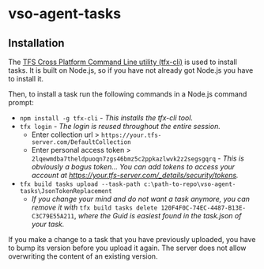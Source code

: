 # vso-agent-tasks

## Installation

The [TFS Cross Platform Command Line utility (tfx-cli)](https://github.com/Microsoft/tfs-cli) is used to install tasks. It is built on Node.js, so if you have not already got Node.js you have to install it. 

Then, to install a task run the following commands in a Node.js command prompt:

* `npm install -g tfx-cli` - *This installs the tfx-cli tool.*
* `tfx login` - *The login is reused throughout the entire session.*
  * Enter collection url > `https://your.tfs-server.com/DefaultCollection`
  * Enter personal access token > `2lqewmdba7theldpuoqn7zgs46bmz5c2ppkazlwvk2z2segsgqrq` - *This is obviously a bogus token... You can add tokens to access your account at https://your.tfs-server.com/_details/security/tokens.* 
* `tfx build tasks upload --task-path c:\path-to-repo\vso-agent-tasks\JsonTokenReplacement`
  * *If you change your mind and do not want a task anymore, you can remove it with* `tfx build tasks delete 120F4F0C-74EC-4487-B13E-C3C79E55A211`, *where the Guid is easiest found in the task.json of your task.*

If you make a change to a task that you have previously uploaded, you have to bump its version before you upload it again. The server does not allow overwriting the content of an existing version.

